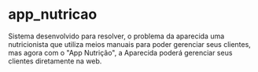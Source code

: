 # app_nutricao

Sistema desenvolvido para resolver, o problema da aparecida uma nutricionista que utiliza meios manuais para poder gerenciar seus clientes, mas agora com o "App Nutrição", a Aparecida poderá gerenciar seus clientes diretamente na web.
